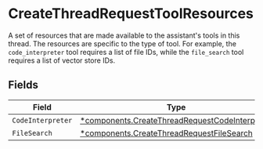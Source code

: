 # CreateThreadRequestToolResources

A set of resources that are made available to the assistant's tools in this thread. The resources are specific to the type of tool. For example, the `code_interpreter` tool requires a list of file IDs, while the `file_search` tool requires a list of vector store IDs.



## Fields

| Field                                                                                                           | Type                                                                                                            | Required                                                                                                        | Description                                                                                                     |
| --------------------------------------------------------------------------------------------------------------- | --------------------------------------------------------------------------------------------------------------- | --------------------------------------------------------------------------------------------------------------- | --------------------------------------------------------------------------------------------------------------- |
| `CodeInterpreter`                                                                                               | [*components.CreateThreadRequestCodeInterpreter](../../models/components/createthreadrequestcodeinterpreter.md) | :heavy_minus_sign:                                                                                              | N/A                                                                                                             |
| `FileSearch`                                                                                                    | [*components.CreateThreadRequestFileSearch](../../models/components/createthreadrequestfilesearch.md)           | :heavy_minus_sign:                                                                                              | N/A                                                                                                             |